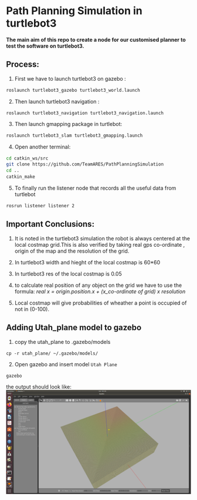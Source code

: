 #  Path Planning Simulation in turtlebot3
**The main aim of this repo to create a node for our customised planner to test the software on turtlebot3.**

## Process:
1. First we have to launch turtlebot3 on gazebo :
```bash
roslaunch turtlebot3_gazebo turtlebot3_world.launch

```
2. Then launch turtlebot3 navigation :
```
roslaunch turtlebot3_navigation turtlebot3_navigation.launch

```
3. Then launch gmapping package in turtlebot:


```bash
roslaunch turtlebot3_slam turtlebot3_gmapping.launch

```

4. Open another terminal:
````bash
cd catkin_ws/src
git clone https://github.com/TeamARES/PathPlanningSimulation
cd ..
catkin_make
````
5. To finally run the listener node that records all the useful data from turtlebot
```bash
rosrun listener listener 2
```
## Important Conclusions:
1. It is noted in the turtlebot3 simulation the robot is always centered at the local costmap grid.This is also verified by taking real gps co-ordinate , origin of the map and the resolution of the grid.

2. In turtlebot3 width and hieght of the local costmap is 60*60

3. In turtlebot3 res of the local costmap is 0.05

4. to calculate real position of any object on the grid we have to use the formula:
*real x = origin.position.x + (x_co-ordinate of grid) x resolution*

5. Local costmap will give probabilities of wheather a point is occupied of not in (0-100).

## Adding Utah_plane model to gazebo
1. copy the utah_plane to .gazebo/models
```
cp -r utah_plane/ ~/.gazebo/models/
```
2. Open gazebo and insert model `Utah Plane`
```
gazebo
```

the output should look like:
![sample output](/images/sample.png)
